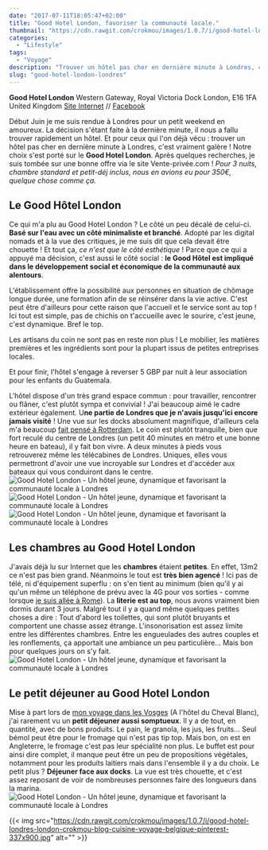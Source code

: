 ```yaml
---
date: "2017-07-11T18:05:47+02:00"
title: "Good Hotel London, favoriser la communauté locale."
thumbnail: "https://cdn.rawgit.com/crokmou/images/1.0.7/i/good-hotel-londres-london-crokmou-blog-cuisine-voyage-belgique-5.jpg"
categories:
  - "Lifestyle"
tags:
  - "Voyage"
description: "Trouver un hôtel pas cher en dernière minute à Londres, c'est vraiment galère ! Notre choix s'est porté sur le Good Hotel London..."
slug: "good-hotel-london-londres"
---
```


**Good Hotel London** Western Gateway, Royal Victoria Dock London, E16 1FA United Kingdom [Site Internet](http://www.goodhotellondon.com/) // [Facebook](https://www.facebook.com/goodhotellondon)

Début Juin je me suis rendue à Londres pour un petit weekend en amoureux. La décision s'étant faite à la dernière minute, il nous a fallu trouver rapidement un hôtel. Et pour ceux qui l'on déjà vécu : trouver un hôtel pas cher en dernière minute à Londres, c'est vraiment galère ! Notre choix s'est porté sur le **Good Hotel London**. Après quelques recherches, je suis tombée sur une bonne offre via le site Vente-privée.com ! _Pour 3 nuits, chambre standard et petit-déj inclus, nous en avions eu pour 350€, quelque chose comme ça._

## Le Good Hôtel London

Ce qui m'a plu au Good Hotel London ? Le côté un peu décalé de celui-ci. **Basé sur l'eau avec un côté minimaliste et branché**. Adopté par les digital nomads et à la vue des critiques, je me suis dit que cela devait être chouette ! Et tout ça, _ce n'est que le côté esthétique_ ! Parce que ce qui a appuyé ma décision, c'est aussi le côté social : **le Good Hôtel est impliqué dans le développement social et économique de la communauté aux alentours**.

L'établissement offre la possibilité aux personnes en situation de chômage longue durée, une formation afin de se réinsérer dans la vie active. C'est peut être d'ailleurs pour cette raison que l'accueil et le service sont au top ! Ici tout est simple, pas de chichis on t'accueille avec le sourire, c'est jeune, c'est dynamique. Bref le top.

Les artisans du coin ne sont pas en reste non plus ! Le mobilier, les matières premières et les ingrédients sont pour la plupart issus de petites entreprises locales.

Et pour finir, l'hôtel s'engage à reverser 5 GBP par nuit à leur association pour les enfants du Guatemala.

L'hôtel dispose d'un très grand espace commun : pour travailler, rencontrer ou flâner, c'est plutôt sympa et convivial ! J'ai beaucoup aimé le cadre extérieur également. U**ne partie de Londres que je n'avais jusqu'ici encore jamais visité** ! Une vue sur les docks absolument magnifique, d'ailleurs cela m'a beaucoup [fait pensé à Rotterdam](https://crokmou.com/2016/11/citytrip-a-rotterdam). Le coin est plutôt tranquille, bien que fort reculé du centre de Londres (un petit 40 minutes en métro et une bonne heure en bateau), il y fait bon vivre. A deux minutes à pieds vous retrouverez même les télécabines de Londres. Uniques, elles vous permettront d'avoir une vue incroyable sur Londres et d'accéder aux bateaux qui vous conduiront dans le centre. ![Good Hotel London - Un hôtel jeune, dynamique et favorisant la communauté locale à Londres](https://cdn.rawgit.com/crokmou/images/1.0.7/i/good-hotel-londres-london-crokmou-blog-cuisine-voyage-belgique-2.jpg) ![Good Hotel London - Un hôtel jeune, dynamique et favorisant la communauté locale à Londres](https://cdn.rawgit.com/crokmou/images/1.0.7/i/good-hotel-londres-london-crokmou-blog-cuisine-voyage-belgique-1.jpg) ![Good Hotel London - Un hôtel jeune, dynamique et favorisant la communauté locale à Londres](https://cdn.rawgit.com/crokmou/images/1.0.7/i/good-hotel-londres-london-crokmou-blog-cuisine-voyage-belgique-3.jpg)

## Les chambres au Good Hotel London

J'avais déjà lu sur Internet que les **chambres** étaient **petites**. En effet, 13m2 ce n'est pas bien grand. Néanmoins le tout est **très bien agencé** ! Ici pas de télé, ni d'équipement superflu : on s'en tient au minimum (bien qu'il y ai qu'un même un téléphone de prévu avec la 4G pour vos sorties - comme lorsque [je suis allée à Rome](https://crokmou.com/2017/01/citytrip-a-rome-italie)). La **literie est au top**, nous avons vraiment bien dormis durant 3 jours. Malgré tout il y a quand même quelques petites choses a dire : Tout d'abord les toilettes, qui sont plutôt bruyants et comportent une chasse assez étrange. L'insonorisation est assez limite entre les différentes chambres. Entre les engueulades des autres couples et les ronflements, ça apportait une ambiance un peu particulière... Mais bon pour quelques jours on s'y fait. ![Good Hotel London - Un hôtel jeune, dynamique et favorisant la communauté locale à Londres](https://cdn.rawgit.com/crokmou/images/1.0.7/i/good-hotel-londres-london-crokmou-blog-cuisine-voyage-belgique.jpg)

## Le petit déjeuner au Good Hotel London

Mise à part lors de [mon voyage dans les Vosges](https://crokmou.com/2017/06/roadtrip-nord-du-massif-des-vosges) (A l'hôtel du Cheval Blanc), j'ai rarement vu un **petit déjeuner aussi somptueux**. Il y a de tout, en quantité, avec de bons produits. Le pain, le granola, les jus, les fruits... Seul bémol peut être pour le fromage qui n'est pas tip top. Mais bon, on est en Angleterre, le fromage c'est pas leur spécialité non plus. Le buffet est pour ainsi dire complet, il manque peut être un peu de propositions végétales, notamment pour les produits laitiers mais dans l'ensemble il y a du choix. Le petit plus ? **Déjeuner face aux docks**. La vue est très chouette, et c'est assez reposant de voir de nombreuses personnes faire des longueurs dans la marina. ![Good Hotel London - Un hôtel jeune, dynamique et favorisant la communauté locale à Londres](https://cdn.rawgit.com/crokmou/images/1.0.7/i/good-hotel-londres-london-crokmou-blog-cuisine-voyage-belgique-4.jpg)

{{< img src="https://cdn.rawgit.com/crokmou/images/1.0.7/i/good-hotel-londres-london-crokmou-blog-cuisine-voyage-belgique-pinterest-337x900.jpg" alt="" >}}